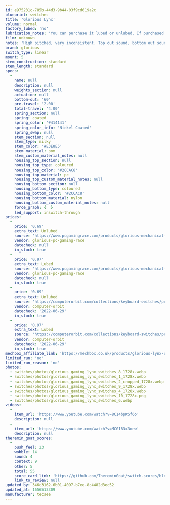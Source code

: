 ```yaml
---
id: e975231c-785b-44d3-9b44-03f9cd619a2c
blueprint: switches
title: 'Glorious Lynx'
volume: normal
factory_lubed: 'no'
lubrication_notes: 'You can purchase it lubed or unlubed. If purchased unlubed lube it like a normal linear.'
film: unknown
notes: 'High pitched, very inconsistent. Top out sound, bottom out sound, feeling, its all inconsistent.'
brand: glorious
switch_type: linear
mount: 5
stem_construction: standard
stem_length: standard
specs:
  -
    name: null
    description: null
    weights_section: null
    actuation: null
    bottom-out: '60'
    pre-travel: '2.00'
    total-travel: '4.00'
    spring_section: null
    spring: coated
    spring_color: '#414141'
    spring_color_info: 'Nickel Coated'
    spring_swap: null
    stem_section: null
    stem_type: milky
    stem_color: '#E3E8E5'
    stem_material: pom
    stem_custom_material_notes: null
    housing_top_section: null
    housing_top_type: coloured
    housing_top_color: '#2CCAC8'
    housing_top_material: pc
    housing_top_custom_material_notes: null
    housing_bottom_section: null
    housing_bottom_type: coloured
    housing_bottom_color: '#2CCAC8'
    housing_bottom_material: nylon
    housing_bottom_custom_material_notes: null
    force_graph: {  }
    led_support: inswitch-through
prices:
  -
    price: '0.69'
    extra_text: Unlubed
    source: 'https://www.pcgamingrace.com/products/glorious-mechanical-switches-lynx'
    vendor: glorious-pc-gaming-race
    datecheck: null
    in_stock: true
  -
    price: '0.97'
    extra_text: Lubed
    source: 'https://www.pcgamingrace.com/products/glorious-mechanical-switches-lynx'
    vendor: glorious-pc-gaming-race
    datecheck: null
    in_stock: true
  -
    price: '0.69'
    extra_text: Unlubed
    source: 'https://computerorbit.com/collections/keyboard-switches/products/glorious-lynx-switches-36pc'
    vendor: computer-orbit
    datecheck: '2022-06-29'
    in_stock: true
  -
    price: '0.97'
    extra_text: Lubed
    source: 'https://computerorbit.com/collections/keyboard-switches/products/glorious-lynx-lubed-switches-36pc'
    vendor: computer-orbit
    datecheck: '2022-06-29'
    in_stock: true
mechbox_affiliate_link: 'https://mechbox.co.uk/products/glorious-lynx-unlubed-switch-sample?variant=41008228171938'
limited_run: 'no'
limited_run_reason: 'no'
photos:
  - switches/photos/glorious_gaming_lynx_switches_8_1728x.webp
  - switches/photos/glorious_gaming_lynx_switches_1_1728x.webp
  - switches/photos/glorious_gaming_lynx_switches_2_cropped_1728x.webp
  - switches/photos/glorious_gaming_lynx_switches_9_1728x.webp
  - switches/photos/glorious_gaming_lynx_switches_4_1728x.webp
  - switches/photos/glorious_gaming_lynx_switches_10_1728x.png
  - switches/photos/glorious_gaming_lynx_switches_6.webp
videos:
  -
    item_url: 'https://www.youtube.com/watch?v=8C14bpKSf6o'
    description: null
  -
    item_url: 'https://www.youtube.com/watch?v=MCGI83x3onw'
    description: null
theremin_goat_scores:
  -
    push_feel: 23
    wobble: 14
    sound: 4
    context: 9
    other: 5
    total: 55
    score_card_link: 'https://github.com/ThereminGoat/switch-scores/blob/master/Glorious%20Lynx%20(Unlubed).pdf'
    link_to_review: null
updated_by: 346c3162-6b01-4097-b7ee-8c4482d3ec52
updated_at: 1656513309
manufacturer: tecsee
---
```

